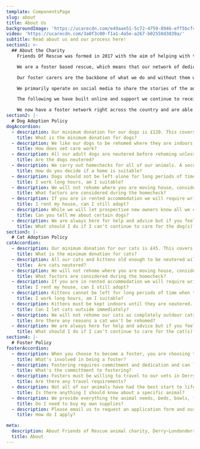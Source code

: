 ```yaml
---
template: ComponentsPage
slug: about
title: About Us
backgroundImage: 'https://ucarecdn.com/e49aae51-5c72-4759-8946-eff5bcf46b04/'
video: 'https://ucarecdn.com/3a0f3c00-f1a1-4a5e-a267-b02550d3839a/'
subtitle: Read about us and our process here!
section1: >-
  ## About the Charity
    Friends Of Rescue was formed in 2017 with the aim of helping with the growing problem of unwanted and stray cats and dogs in the North West of Northern Ireland. 

    We are a foster based rescue, which means that our network of dedicated volunteers open their hearts and their homes to care for the animals in our care while we search for the perfect home for them. The animals who find themselves often come from less than ideal circumstances, so from the minute they arrive with us it’s vitally important to us to show them how life should be. 

    Our foster carers are the backbone of what we do and without them we wouldn’t be able to do what we do. To open your home to a cat or a dog, often with health issues, is a selfless act and one we are eternally grateful for.

    We primarily operate on social media to share the stories of the animals we have in our care, and to fundraise. At our core is a small team of administrators who manage various aspects of the overall running of the organisation, and all the social media activities which is so vital to us getting our message out. 

    The following we have built online and support we continue to receive from the public is what allows us to keep doing what we do, and what started as a small endeavour has grown year on year to the point where we are able to rehome hundreds of animals each year to new, loving homes. 

    We now have a foster network right across the country and are able to help animals from all corners of Northern Ireland. 
section2: |-
  # Dog Adoption Policy
dogAccordion:
  - description: Our minimum donation for our dogs is £120. This covers worm and flea treatment whilst in our care, neutering, vaccinations and microchipping. 
    title: What is the minimum donation for dogs?
  - description: We like our dogs to be rehomed where they are indoors and part of the family. We do not rehome to outdoor homes. Likewise we do not rehome our dogs to be guard dogs or working dogs. Our dogs are pets only.
    title: How does vet care work?
  - description: All our adult dogs are neutered before rehoming unless they are a puppy or cannot be neutered due to health. If you are adopting a puppy you agree that they must be neutered by 6 months of age which will be followed up on by the rescue. Any existing pets in the home must be neutered before you would be considered.
    title: Are the dogs neutered?
  - description: We carry out homechecks for all of our animals. A secure fenced garden is essential for all of our dogs. The height of the fence will depend on the dogs size and abilities.
    title: How do you decide if a home is suitable?
  - description: Dogs should not be left alone for long periods of time so we will take into consideration the working hours of the household.
    title: I work long hours, am I suitable?
  - description: We will not rehome where you are moving house, considering moving house soon, if you haven't been in your current address for very long, if your planning a holiday or going away within 6months of adoption or if someone in the home is pregnant. All these circumstances can be very stressful for a new dog trying to find a routine in the new home.
    title: What factors are considered during the homecheck?
  - description: If you are in rented accommodation we will require written confirmation from your landlord that animals are allowed to be kept in the property. If housing executive we will need to see a copy of the terms and conditions that pets are allowed.
    title: I rent my house, can I still adopt?
  - description: While we will let prospective new owners know all we can about a dog we can't predict the future and behaviours may exhibit themselves in time. We try to be 100% transparent but we cannot be held responsible for any unwanted behaviours we weren't aware of at the time of rehoming.
    title: Can you tell me about certain dogs?
  - description: We are always here for help and advice but if you feel for any reason at any point down the line that you cannot keep or care for your adopted dog they must be returned to Friends of Rescue. They must not be passed on or sold. We will stand over our animals for their entire lifetime.
    title: What should I do if I can't continue to care for the dog(s)?
section3: |-
  # Cat Adoption Policy
catAccordion:
  - description: Our minimum donation for our cats is £45. This covers a worm and flea treatment whilst in our care, neutering, vaccinations and microchipping. 
    title: What is the minimum donation for cats?
  - description: All our cats and kittens old enough to be neutered will be done by the time of adoption. If adopting kittens you agree to have them neutered by a date agreed between the rescue and the adoptee. Any existing pets in home must be neutered before you would be considered.
    title:  Are cats neutered?
  - description: We will not rehome where you are moving house, considering moving house soon, if you haven't been in your current address for very long, if your planning a holiday or going away within 6months of adoption or if someone in the home is pregnant. All these circumstances can be very stressful for a new cat or kitten.
    title: What factors are considered during the homecheck?
  - description: If you are in rented accommodation we will require written confirmation from your landlord that animals are allowed to be kept in the property. If housing executive we will need to see a copy of the terms and conditions that pets are allowed.
    title: I rent my house, can I still adopt?
  - description: Kittens cannot be left for long periods of time when they are young as they are very social. Your time away from the home can be increased the older the kitten becomes. Cats and kittens love company and we would always suggest adopting in pairs.
    title: I work long hours, am I suitable?
  - description: Kittens must be kept indoors until they are neutered. Depending on the cat, adults will need to be kept indoors for a minimum period of 6 weeks.
    title: Can I let cats outside immediately?
  - description: We will not rehome our cats as completely outdoor cats unless they are ferals. We will not rehome our cats for pest control.
    title: Are there any reasons a cat won't be rehomed?
  - description: We are always here for help and advice but if you feel for any reason at any point down the line that you cannot keep or care for your adopted dog they must be returned to Friends of Rescue. They must not be passed on or sold. We will stand over our animals for their entire lifetime.
    title: What should I do if I can't continue to care for the cat(s)?
section4: |-
  # Foster Policy
fosterAccordion:
  - description: When you choose to become a foster, you are choosing to help an animal in need, whether they are a stray, or have been surrendered. You are one of the first steps to their new life.
    title: What's involved in being a foster?
  - description: Fostering requires commitment and dedication and can last as little as a few days or slightly longer depending on the animal's needs.
    title: What's the committment to fostering?
  - description: Fosters must be willing to travel to our vets in Derry for any medical treatment the animals require. The foster must also be willing collect their foster animal from the vets after their initial health check upon entry.
    title: Are there any travel requirements?
  - description: Not all of our animals have had the best start to life, sometimes our animals are surrendered with a full medical history and other times none. Part of fostering is helping with assessments and reporting the findings back to ourselves. You will also be required to speak with prospective adopters about the animal in your care and if necessary be willing to travel to a neutral meeting place.
    title: Is there anything I should know about a specific animal?
  - description: We provide everything the animal needs, beds, bowls, food and medication, you provide the animal with a safe indoor space and most importantly show them what it means to be part of a family.
    title: Do I need to buy my own supplies?
  - description: Please email us to request an application form and our foster policy.
    title: How do I apply?

meta:
  description: About Friends of Rescue animal charity, Derry~Londonderry, Northern Ireland
  title: About
---
```

